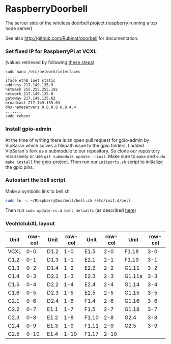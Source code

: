 RaspberryDoorbell
=================

The server side of the wireless doorbell project (raspberry running a tcp node server)

See also http://github.com/Rubinat/doorbell for documentation.

### Set fixed IP for RaspberryPI at VCXL
(values retrieved by following [these steps](http://www.modmypi.com/blog/tutorial-how-to-give-your-raspberry-pi-a-static-ip-address))
```
sudo nano /etc/network/interfaces
......
iface eth0 inet static
address 217.149.135.9
netmask 255.255.255.192
network 217.149.135.0
gateway 217.149.135.62
broadcast 217.149.135.63
dns-nameservers 8.8.8.8 8.8.4.4
.......
sudo reboot
```

### Install gpio-admin
At the time of writing there is an open pull request for gpio-admin by VipSaran which solves a filepath issue to the gpio folders. I added VipSaran's fork as a submodule to our repository. So clone our repository recursively or use `git submodule update --init`. Make sure to `make` and `sudo make install` the gpio-project. Then run our `initports.sh` script to initialize the gpio pins.

### Autostart the bell script
Make a symbolic link to bell.sh
```bash
sudo ln -s ~/RaspberryDoorbell/bell.sh /etc/init.d/bell
```
Then run `sudo update-rc.d bell defaults` (as described [here](http://raspberrywebserver.com/serveradmin/run-a-script-on-start-up.html))

### VechtclubXL layout
| Unit  |row-col| Unit |row-col| Unit  |row-col|Unit   |row-col|
|-------|-------|------|-------|-------|-------|-------|-------|
| VCXL  | 0-0   | D1.2 | 1-0   | E1.5  | 2-0   |F1.18  | 3-0   |
| C1.2  | 0-1   | D1.3 | 1-1   | E2.1  | 2-1   |F1.19  | 3-1   |
| C1.3  | 0-2   | D1.4 | 1-2   | E2.2  | 2-2   |G1.11  | 3-2   |
| C1.4  | 0-3   | D2.1 | 1-3   | E2.3  | 2-3   |G1.11a | 3-3   |
| C1.5  | 0-4   | D2.2 | 1-4   | E2.4  | 2-4   |G1.14  | 3-4   |
| C1.6  | 0-5   | D2.3 | 1-5   | E2.5  | 2-5   |G1.15  | 3-5   |
| C2.1  | 0-6   | D2.4 | 1-6   | F1.4  | 2-6   |G1.16  | 3-6   |
| C2.2  | 0-7   | E1.1 | 1-7   | F1.5  | 2-7   |G1.18  | 3-7   |
| C2.3  | 0-8   | E1.2 | 1-8   | F1.10 | 2-8   |G2.4   | 3-8   |
| C2.4  | 0-9   | E1.3 | 1-9   | F1.11 | 2-9   |G2.5   | 3-9   |
| C2.5  | 0-10  | E1.4 | 1-10  | F1.17 | 2-10  |       |       |
